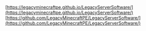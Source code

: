 [https://legacyminecraftpe.github.io/LegacyServerSoftware/](https://legacyminecraftpe.github.io/LegacyServerSoftware/)
[https://github.com/LegacyMinecraftPE/LegacyServerSoftware/](https://github.com/LegacyMinecraftPE/LegacyServerSoftware/)

